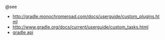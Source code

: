 @see

- http://gradle.monochromeroad.com/docs/userguide/custom_plugins.html
- http://www.gradle.org/docs/current/userguide/custom_tasks.html
- [gradle api](http://www.gradle.org/docs/current/javadoc/index.html)